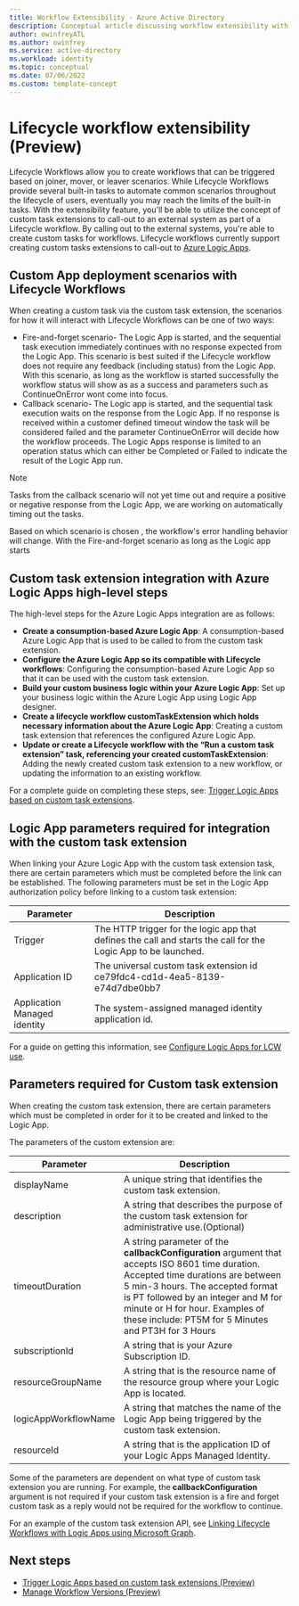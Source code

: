 ```yaml
---
title: Workflow Extensibility - Azure Active Directory
description: Conceptual article discussing workflow extensibility with Lifecycle Workflows
author: owinfreyATL
ms.author: owinfrey
ms.service: active-directory
ms.workload: identity
ms.topic: conceptual 
ms.date: 07/06/2022
ms.custom: template-concept 
---
```



# Lifecycle workflow extensibility (Preview)



Lifecycle Workflows allow you to create workflows that can be triggered based on joiner, mover, or leaver scenarios. While Lifecycle Workflows provide several built-in tasks to automate common scenarios throughout the lifecycle of users, eventually you may reach the limits of the built-in tasks. With the extensibility feature, you'll be able to utilize the concept of custom task extensions to call-out to an external system as part of a Lifecycle workflow. By calling out to the external systems, you're able to create custom tasks for workflows. Lifecycle workflows currently support creating custom tasks extensions to call-out to [Azure Logic Apps](/azure/logic-apps/logic-apps-overview).


## Custom App deployment scenarios with Lifecycle Workflows

When creating a custom task via the custom task extension, the scenarios for how it will interact with Lifecycle Workflows can be one of two ways:

- Fire-and-forget scenario- The Logic App is started, and the sequential task execution immediately continues with no response expected from the Logic App. This scenario is best suited if the Lifecycle workflow does not require any feedback (including status) from the Logic App. With this scenario, as long as the workflow is started successfully the workflow status will show as as a success and parameters such as ContinueOnError wont come into focus.
- Callback scenario- The Logic app is started, and the sequential task execution waits on the response from the Logic App. If no response is received within a customer defined timeout window the task will be considered failed and the parameter ContinueOnError will decide how the workflow proceeds. The Logic Apps response is limited to an operation status which can either be Completed or Failed to indicate the result of the Logic App run.

> [!NOTE]
> Tasks from the callback scenario will not yet time out and require a positive or negative response from the Logic App, we are working on automatically timing out the tasks.


Based on which scenario is chosen , the workflow's error handling behavior will change. With the Fire-and-forget scenario as long as the Logic app starts 

## Custom task extension integration with Azure Logic Apps high-level steps

The high-level steps for the Azure Logic Apps integration are as follows:

- **Create a consumption-based Azure Logic App**: A consumption-based Azure Logic App that is used to be called to from the custom task extension.
- **Configure the Azure Logic App so its compatible with Lifecycle workflows**: Configuring the consumption-based Azure Logic App so that it can be used with the custom task extension.
- **Build your custom business logic within your Azure Logic App**: Set up your business logic within the Azure Logic App using Logic App designer.
- **Create a lifecycle workflow customTaskExtension which holds necessary information about the Azure Logic App**: Creating a custom task extension that references the configured Azure Logic App.
- **Update or create a Lifecycle workflow with the “Run a custom task extension” task, referencing your created customTaskExtension**: Adding the newly created custom task extension to a new workflow, or updating the information to an existing workflow.

For a complete guide on completing these steps, see: [Trigger Logic Apps based on custom task extensions](trigger-custom-task.md).

## Logic App parameters required for integration with the custom task extension

When linking your Azure Logic App with the custom task extension task, there are certain parameters which must be completed before the link can be established. The following parameters must be set in the Logic App authorization policy before linking to a custom task extension:

|Parameter  |Description  |
|---------|---------|
|Trigger     | The HTTP trigger for the logic app that defines the call and starts the call for the Logic App to be launched.        |
|Application ID     |  The universal custom task extension id ce79fdc4-cd1d-4ea5-8139-e74d7dbe0bb7      |
|Application Managed identity     | The system-assigned managed identity application id.       |

For a guide on getting this information, see [Configure Logic Apps for LCW use](trigger-custom-task.md#configure-logic-apps-for-lcw-use).

## Parameters required for Custom task extension

When creating the custom task extension, there are certain parameters which must be completed in order for it to be created and linked to the Logic App.

The parameters of the custom extension are:

|Parameter  |Description  |
|---------|---------|
|displayName     | A unique string that identifies the custom task extension.        |
|description     | A string that describes the purpose of the custom task extension for administrative use.(Optional)    |
|timeoutDuration     | A string parameter of the **callbackConfiguration** argument that accepts ISO 8601 time duration. Accepted time durations are between 5 min-3 hours. The accepted format is PT followed by an integer and M for minute or H for hour. Examples of these include: PT5M for 5 Minutes and PT3H for 3 Hours        |
|subscriptionId     | A string that is your Azure Subscription ID.        |
|resourceGroupName     | A string that is the resource name of the resource group where your Logic App is located.        |
|logicAppWorkflowName     | A string that matches the name of the Logic App being triggered by the custom task extension.        |
|resourceId     |  A string that is the application ID of your Logic Apps Managed Identity.        |


Some of the parameters are dependent on what type of custom task extension you are running. For example, the **callbackConfiguration** argument is not required if your custom task extension is a fire and forget custom task as a reply would not be required for the workflow to continue.

For an example of the custom task extension API, see [Linking Lifecycle Workflows with Logic Apps using Microsoft Graph](trigger-custom-task.md#linking-lifecycle-workflows-with-logic-apps-using-microsoft-graph).



## Next steps

- [Trigger Logic Apps based on custom task extensions (Preview)](trigger-custom-task.md)
- [Manage Workflow Versions (Preview)](manage-workflow-tasks.md)


